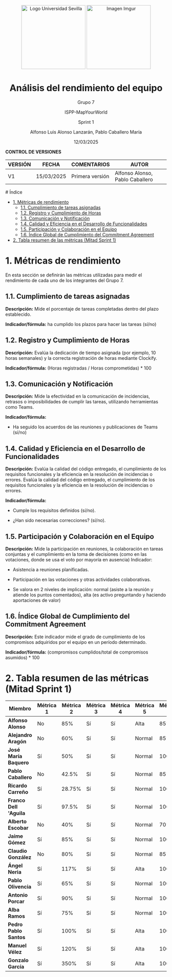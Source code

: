 <p align="center">
  <img src="https://www.ucm.es/al-acmes/file/logo-universidad-sevilla/?ver" alt="Logo Universidad Sevilla" width="200" height="200">
  <img src="https://i.imgur.com/vlzkG4H.png" alt="Imagen Imgur" width="auto" height="200">
</p>

<h1 align="center">Análisis del rendimiento del equipo</h1>

<p align="center">
    Grupo 7
</p>
<p align="center">
    ISPP-MapYourWorld
</p>
<p align="center">
    Sprint 1
</p>
<p align="center">
    Alfonso Luis Alonso Lanzarán, Pablo Caballero María
</p>
<p align="center">
    12/03/2025
</p>


**CONTROL DE VERSIONES**

| VERSIÓN | FECHA     | COMENTARIOS              | AUTOR              |
|---------|-----------|--------------------------|--------------------|
| V1      | 15/03/2025| Primera versión          | Alfonso Alonso, Pablo Caballero     |

<!-- omit in toc--> # Índice

- [1. Métricas de rendimiento](#1-métricas-de-rendimiento)
  - [1.1. Cumplimiento de tareas asignadas](#11-cumplimiento-de-tareas-asignadas)
  - [1.2. Registro y Cumplimiento de Horas](#12-registro-y-cumplimiento-de-horas)
  - [1.3. Comunicación y Notificación](#13-comunicación-y-notificación)
  - [1.4. Calidad y Eficiencia en el Desarrollo de Funcionalidades](#14-calidad-y-eficiencia-en-el-desarrollo-de-funcionalidades)
  - [1.5. Participación y Colaboración en el Equipo](#15-participación-y-colaboración-en-el-equipo)
  - [1.6. Índice Global de Cumplimiento del Commitment Agreement](#16-índice-global-de-cumplimiento-del-commitment-agreement)
- [2. Tabla resumen de las métricas (Mitad Sprint 1)](#2-tabla-resumen-de-las-métricas-mitad-sprint-1)

# 1. Métricas de rendimiento

En esta sección se definirán las métricas utilizadas para medir el rendimiento de cada uno de los integrantes del Grupo 7.

## 1.1. Cumplimiento de tareas asignadas

**Descripción:** Mide el porcentaje de tareas completadas dentro del plazo establecido.

**Indicador/fórmula:** ha cumplido los plazos para hacer las tareas (sí/no)

## 1.2. Registro y Cumplimiento de Horas

**Descripción:** Evalúa la dedicación de tiempo asignada (por ejemplo, 10 horas semanales) y la correcta registración de horas mediante Clockify.

**Indicador/fórmula:** (Horas registradas / Horas comprometidas) \* 100

## 1.3. Comunicación y Notificación

**Descripción:** Mide la efectividad en la comunicación de incidencias, retrasos o imposibilidades de cumplir las tareas, utilizando herramientas como Teams.

**Indicador/fórmula:**

- Ha seguido los acuerdos de las reuniones y publicaciones de Teams     (sí/no)

## 1.4. Calidad y Eficiencia en el Desarrollo de Funcionalidades

**Descripción:** Evalúa la calidad del código entregado, el cumplimiento de los requisitos funcionales y la eficiencia en la resolución de incidencias o errores. Evalúa la calidad del código entregado, el cumplimiento de los requisitos funcionales y la eficiencia en la resolución de incidencias o errores.

**Indicador/fórmula:**

- Cumple los requisitos definidos (sí/no).

- ¿Han sido necesarias correcciones? (sí/no).

## 1.5. Participación y Colaboración en el Equipo

**Descripción:** Mide la participación en reuniones, la colaboración en tareas conjuntas y el cumplimiento en la toma de decisiones (como en las votaciones, donde se usa el voto por mayoría en ausencia) Indicador:

- Asistencia a reuniones planificadas.

- Participación en las votaciones y otras actividades colaborativas.

- Se valora en 2 niveles de implicación: normal (asiste a la reunión y atiende los puntos comentados), alta (es activo preguntando y haciendo aportaciones de valor)

## 1.6. Índice Global de Cumplimiento del Commitment Agreement

**Descripción:** Este indicador mide el grado de cumplimiento de los compromisos adquiridos por el equipo en un período determinado.

**Indicador/fórmula:** (compromisos cumplidos/total de compromisos asumidos) \* 100

# 2. Tabla resumen de las métricas (Mitad Sprint 1)

| **Miembro**       | **Métrica 1** | **Métrica 2** | **Métrica 3** | **Métrica 4** | **Métrica 5** | **Métrica 6** |
|-------------------|---------------|---------------|---------------|---------------|---------------|---------------|
| **Alfonso Alonso**| No            | 85%           | Sí            | Sí            | Alta          | 85%           |
| **Alejandro Aragón**| No          | 60%           | Sí            | Sí            | Normal        | 85%           |
| **José María Baquero**| Sí        | 50%           | Sí            | Sí            | Normal        | 100%          |
| **Pablo Caballero**| No           | 42.5%         | Sí            | Sí            | Normal        | 85%           |
| **Ricardo Carreño**| Sí           | 28.75%        | Sí            | Sí            | Normal        | 100%          |
| **Franco Dell 'Aguila**| Sí       | 97.5%         | Sí            | Sí            | Normal        | 100%          |
| **Alberto Escobar**| No           | 40%           | Sí            | Sí            | Normal        | 70%           |
| **Jaime Gómez**    | Sí           | 85%           | Sí            | Sí            | Normal        | 100%          |
| **Claudio González**| No          | 80%           | Sí            | Sí            | Normal        | 85%           |
| **Ángel Neria**    | Sí           | 117%          | Sí            | Sí            | Alta          | 100%          |
| **Pablo Olivencia**| Sí           | 65%           | Sí            | Sí            | Normal        | 100%          |
| **Antonio Porcar** | Sí           | 90%           | Sí            | Sí            | Normal        | 100%          |
| **Alba Ramos**     | Sí           | 75%           | Sí            | Sí            | Normal        | 100%          |
| **Pedro Pablo Santos**| Sí        | 100%          | Sí            | Sí            | Alta          | 100%          |
| **Manuel Vélez**   | Sí           | 120%          | Sí            | Sí            | Alta          | 100% |
| **Gonzalo García** | Sí | 350% | Sí | Sí | Alta | 100% |
